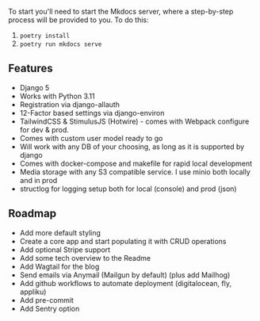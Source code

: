 To start you'll need to start the Mkdocs server, where a step-by-step process will be provided to you. To do this:
1. `poetry install`
2. `poetry run mkdocs serve`

## Features

- Django 5
- Works with Python 3.11
- Registration via django-allauth
- 12-Factor based settings via django-environ
- TailwindCSS & StimulusJS (Hotwire) - comes with Webpack configure for dev & prod.
- Comes with custom user model ready to go
- Will work with any DB of your choosing, as long as it is supported by django
- Comes with docker-compose and makefile for rapid local development
- Media storage with any S3 compatible service. I use minio both locally and in prod
- structlog for logging setup both for local (console) and prod (json)


## Roadmap
- Add more default styling
- Create a core app and start populating it with CRUD operations
- Add optional Stripe support
- Add some tech overview to the Readme
- Add Wagtail for the blog
- Send emails via Anymail (Mailgun by default) (plus add Mailhog)
- Add github workflows to automate deployment (digitalocean, fly, appliku)
- Add pre-commit
- Add Sentry option
